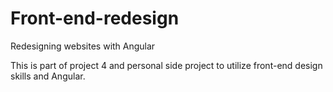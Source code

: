 # Front-end-redesign
Redesigning websites with Angular

This is part of project 4 and personal side project to utilize front-end design skills and Angular.
